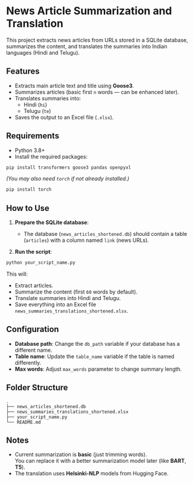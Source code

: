 
# News Article Summarization and Translation

This project extracts news articles from URLs stored in a SQLite database, summarizes the content, and translates the summaries into Indian languages (Hindi and Telugu).

## Features

- Extracts main article text and title using **Goose3**.
- Summarizes articles (basic first `n` words — can be enhanced later).
- Translates summaries into:
  - Hindi (`hi`)
  - Telugu (`te`)
- Saves the output to an Excel file (`.xlsx`).

## Requirements

- Python 3.8+
- Install the required packages:

```bash
pip install transformers goose3 pandas openpyxl
```

*(You may also need `torch` if not already installed.)*

```bash
pip install torch
```

## How to Use

1. **Prepare the SQLite database**:
   - The database (`news_articles_shortened.db`) should contain a table (`articles`) with a column named `link` (news URLs).

2. **Run the script**:

```bash
python your_script_name.py
```

This will:
- Extract articles.
- Summarize the content (first `60` words by default).
- Translate summaries into Hindi and Telugu.
- Save everything into an Excel file `news_summaries_translations_shortened.xlsx`.

## Configuration

- **Database path**: Change the `db_path` variable if your database has a different name.
- **Table name**: Update the `table_name` variable if the table is named differently.
- **Max words**: Adjust `max_words` parameter to change summary length.

## Folder Structure

```
.
├── news_articles_shortened.db
├── news_summaries_translations_shortened.xlsx
├── your_script_name.py
└── README.md
```

## Notes

- Current summarization is **basic** (just trimming words).  
  You can replace it with a better summarization model later (like **BART**, **T5**).
- The translation uses **Helsinki-NLP** models from Hugging Face.


